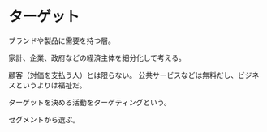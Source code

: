 # ターゲット

ブランドや製品に需要を持つ層。

家計、企業、政府などの経済主体を細分化して考える。

顧客（対価を支払う人）とは限らない。
公共サービスなどは無料だし、ビジネスというよりは福祉だ。

ターゲットを決める活動をターゲティングという。

セグメントから選ぶ。
